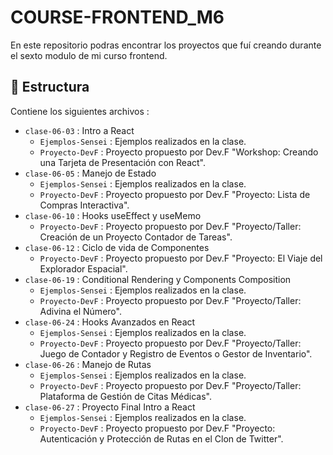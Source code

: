 # COURSE-FRONTEND_M6

En este repositorio podras encontrar los proyectos que fuí creando durante el sexto modulo de mi curso frontend.

## 📑 Estructura

Contiene los siguientes archivos :

- `clase-06-03` : Intro a React
  - `Ejemplos-Sensei` : Ejemplos realizados en la clase.
  - `Proyecto-DevF` : Proyecto propuesto por Dev.F "Workshop: Creando una Tarjeta de Presentación con React".
- `clase-06-05` : Manejo de Estado
  - `Ejemplos-Sensei` : Ejemplos realizados en la clase.
  - `Proyecto-DevF` : Proyecto propuesto por Dev.F "Proyecto: Lista de Compras Interactiva".
- `clase-06-10` : Hooks useEffect y useMemo
  - `Proyecto-DevF` : Proyecto propuesto por Dev.F "Proyecto/Taller: Creación de un Proyecto Contador de Tareas".
- `clase-06-12` : Ciclo de vida de Componentes
  - `Proyecto-DevF` : Proyecto propuesto por Dev.F "Proyecto: El Viaje del Explorador Espacial".
- `clase-06-19` : Conditional Rendering y Components Composition
  - `Ejemplos-Sensei` : Ejemplos realizados en la clase.
  - `Proyecto-DevF` : Proyecto propuesto por Dev.F "Proyecto/Taller: Adivina el Número".
- `clase-06-24` : Hooks Avanzados en React
  - `Ejemplos-Sensei` : Ejemplos realizados en la clase.
  - `Proyecto-DevF` : Proyecto propuesto por Dev.F "Proyecto/Taller: Juego de Contador y Registro de Eventos o Gestor de Inventario".
- `clase-06-26` : Manejo de Rutas
  - `Ejemplos-Sensei` : Ejemplos realizados en la clase.
  - `Proyecto-DevF` : Proyecto propuesto por Dev.F "Proyecto/Taller: Plataforma de Gestión de Citas Médicas".
- `clase-06-27` : Proyecto Final Intro a React
  - `Ejemplos-Sensei` : Ejemplos realizados en la clase.
  - `Proyecto-DevF` : Proyecto propuesto por Dev.F "Proyecto: Autenticación y Protección de Rutas en el Clon de Twitter".
